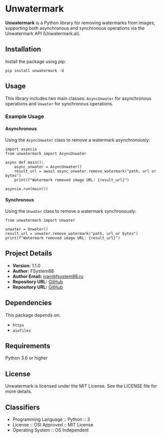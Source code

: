 Unwatermark
==============

**Unwatermark** is a Python library for removing watermarks from images, supporting both asynchronous and synchronous operations via the Unwatermark API (Unwatermark.ai).

Installation
------------

Install the package using pip:

    pip install unwatermark -U

Usage
-----

This library includes two main classes: `AsyncUnwater` for asynchronous operations and `Unwater` for synchronous operations.

### Example Usage

#### Asynchronous

Using the `AsyncUnwater` class to remove a watermark asynchronously:

    import asyncio
    from unwatermark import AsyncUnwater
    
    async def main():
        async_unwater = AsyncUnwater()
        result_url = await async_unwater.remove_watermark("path, url or bytes")
        print(f"Watermark removed image URL: {result_url}")
    
    asyncio.run(main())
    

#### Synchronous

Using the `Unwater` class to remove a watermark synchronously:

    from unwatermark import Unwater
    
    unwater = Unwater()
    result_url = unwater.remove_watermark("path, url or bytes")
    print(f"Watermark removed image URL: {result_url}")
    

Project Details
---------------

*   **Version:** 1.1.0
*   **Author:** FSystem88
*   **Author Email:** ivan@fsystem88.ru
*   **Repository URL:** [GitHub](https://github.com/FSystem88/unwatermark)
*   **Repository URL:** [GitHub](https://Unwatermark.ai)

Dependencies
------------

This package depends on:

*   `httpx`
*   `aiofiles`

Requirements
------------

Python 3.6 or higher

License
-------

Unwatermark is licensed under the MIT License. See the LICENSE file for more details.

Classifiers
-----------

*   Programming Language :: Python :: 3
*   License :: OSI Approved :: MIT License
*   Operating System :: OS Independent